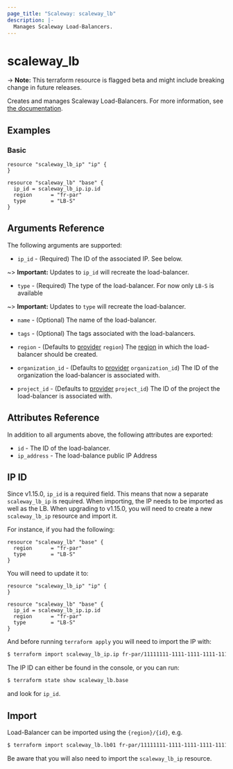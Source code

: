 ```yaml
---
page_title: "Scaleway: scaleway_lb"
description: |-
  Manages Scaleway Load-Balancers.
---
```


# scaleway_lb

-> **Note:** This terraform resource is flagged beta and might include breaking change in future releases.

Creates and manages Scaleway Load-Balancers. For more information, see [the documentation](https://developers.scaleway.com/en/products/lb/api).

## Examples

### Basic

```hcl
resource "scaleway_lb_ip" "ip" {
}

resource "scaleway_lb" "base" {
  ip_id = scaleway_lb_ip.ip.id
  region      = "fr-par"
  type        = "LB-S"
}
```

## Arguments Reference

The following arguments are supported:

- `ip_id` - (Required) The ID of the associated IP. See below.

~> **Important:** Updates to `ip_id` will recreate the load-balancer.

- `type` - (Required) The type of the load-balancer.  For now only `LB-S` is available

~> **Important:** Updates to `type` will recreate the load-balancer.

- `name` - (Optional) The name of the load-balancer.

- `tags` - (Optional) The tags associated with the load-balancers.

- `region` - (Defaults to [provider](../index.md#region) `region`) The [region](../guides/regions_and_zones.md#regions) in which the load-balancer should be created.

- `organization_id` - (Defaults to [provider](../index.md#organization_id) `organization_id`) The ID of the organization the load-balancer is associated with.

- `project_id` - (Defaults to [provider](../index.md#project_id) `project_id`) The ID of the project the load-balancer is associated with.

## Attributes Reference

In addition to all arguments above, the following attributes are exported:

- `id` - The ID of the load-balancer.
- `ip_address` -  The load-balance public IP Address

## IP ID

Since v1.15.0, `ip_id` is a required field. This means that now a separate `scaleway_lb_ip` is required.
When importing, the IP needs to be imported as well as the LB.
When upgrading to v1.15.0, you will need to create a new `scaleway_lb_ip` resource and import it.

For instance, if you had the following:

```hcl
resource "scaleway_lb" "base" {
  region      = "fr-par"
  type        = "LB-S"
}
```

You will need to update it to:

```hcl
resource "scaleway_lb_ip" "ip" {
}

resource "scaleway_lb" "base" {
  ip_id = scaleway_lb_ip.ip.id
  region      = "fr-par"
  type        = "LB-S"
}
```

And before running `terraform apply` you will need to import the IP with:

```bash
$ terraform import scaleway_lb_ip.ip fr-par/11111111-1111-1111-1111-111111111111
```

The IP ID can either be found in the console, or you can run:

```bash
$ terraform state show scaleway_lb.base
```

and look for `ip_id`.

## Import

Load-Balancer can be imported using the `{region}/{id}`, e.g.

```bash
$ terraform import scaleway_lb.lb01 fr-par/11111111-1111-1111-1111-111111111111
```

Be aware that you will also need to import the `scaleway_lb_ip` resource.
